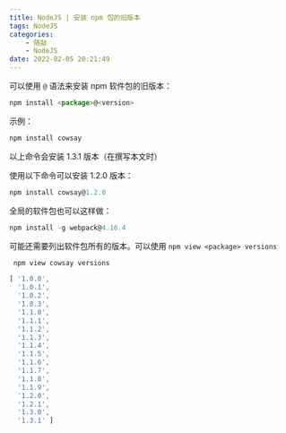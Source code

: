 ```yaml
---
title: NodeJS | 安装 npm 包的旧版本
tags: NodeJS
categories:
    - 随敲
    - NodeJS
date: 2022-02-05 20:21:49
---
```


可以使用 `@` 语法来安装 npm 软件包的旧版本：

```js
npm install <package>@<version>
```

示例：

```js
npm install cowsay
```

以上命令会安装 1.3.1 版本（在撰写本文时）

使用以下命令可以安装 1.2.0 版本：

```js
npm install cowsay@1.2.0
```

全局的软件包也可以这样做：

```js
npm install -g webpack@4.16.4
```

可能还需要列出软件包所有的版本。可以使用 `npm view <package> versions`

```js
 npm view cowsay versions

[ '1.0.0',
  '1.0.1',
  '1.0.2',
  '1.0.3',
  '1.1.0',
  '1.1.1',
  '1.1.2',
  '1.1.3',
  '1.1.4',
  '1.1.5',
  '1.1.6',
  '1.1.7',
  '1.1.8',
  '1.1.9',
  '1.2.0',
  '1.2.1',
  '1.3.0',
  '1.3.1' ]
```
